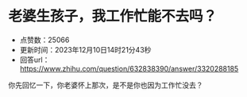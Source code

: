 # 老婆生孩子，我工作忙能不去吗？
- 点赞数：25066
- 更新时间：2023年12月10日14时21分43秒
- 回答url：https://www.zhihu.com/question/632838390/answer/3320288185
<body>
 <p data-pid="yp8nR4dC">你先回忆一下，你老婆怀上那次，是不是你也因为工作忙没去？</p>
</body>